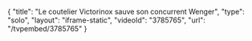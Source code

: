 {
    "title": "Le coutelier Victorinox sauve son concurrent Wenger",
    "type": "solo",
    "layout": "iframe-static",
    "videoId": "3785765",
    "url": "\/tvpembed\/3785765"
}